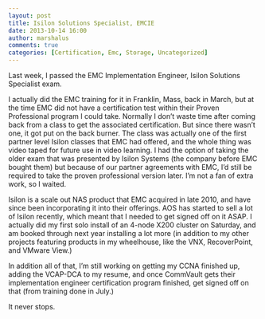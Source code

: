 ```yaml
---
layout: post
title: Isilon Solutions Specialist, EMCIE
date: 2013-10-14 16:00
author: marshalus
comments: true
categories: [Certification, Emc, Storage, Uncategorized]
---
```



Last week, I passed the EMC Implementation Engineer, Isilon Solutions Specialist exam.

I actually did the EMC training for it in Franklin, Mass, back in March, but at the time EMC did not have a certification test within their Proven Professional program I could take. Normally I don’t waste time after coming back from a class to get the associated certification. But since there wasn’t one, it got put on the back burner. The class was actually one of the first partner level Isilon classes that EMC had offered, and the whole thing was video taped for future use in video learning. I had the option of taking the older exam that was presented by Isilon Systems (the company before EMC bought them) but because of our partner agreements with EMC, I’d still be required to take the proven professional version later. I’m not a fan of extra work, so I waited.

Isilon is a scale out NAS product that EMC acquired in late 2010, and have since been incorporating it into their offerings. AOS has started to sell a lot of Isilon recently, which meant that I needed to get signed off on it ASAP. I actually did my first solo install of an 4-node X200 cluster on Saturday, and am booked through next year installing a lot more (in addition to my other projects featuring products in my wheelhouse, like the VNX, RecoverPoint, and VMware View.)

In addition all of that, I’m still working on getting my CCNA finished up, adding the VCAP-DCA to my resume, and once CommVault gets their implementation engineer certification program finished, get signed off on that (from training done in July.)

It never stops.